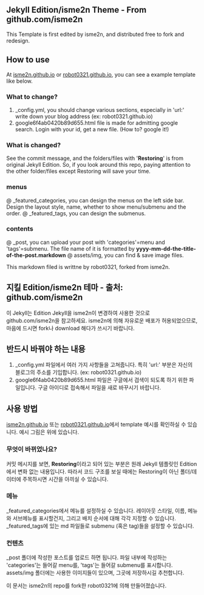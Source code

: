 ## Jekyll Edition/isme2n Theme - From github.com/isme2n
This Template is first edited by isme2n, and distributed free to fork and redesign.

## How to use 
At <U>isme2n.github.io</U> or <U>robot0321.github.io</U>, you can see a example template like below.

### What to change?
1. \_config.yml, you should change various sections, especially in 'url:' write down your blog address (ex: robot0321.github.io)
2. google6f4ab0420b89d655.html file is made for admitting google search. Login with your id, get a new file. (How to? google it!)

### What is changed?
See the commit message, and the folders/files with '__Restoring__' is from original Jekyll Edition. So, if you look around this repo, paying attention to the other folder/files except Restoring will save your time.

### menus
@ \_featured\_categories, you can design the menus on the left side bar. Design the layout style, name, whether to show menu/submenu and the order.
@ \_featured\_tags, you can design the submenus.

### contents
@ \_post, you can upload your post with 'categories'=menu and 'tags'=submenu. The file name of it is formatted by **yyyy-mm-dd-the-title-of-the-post.markdown**
@ assets/img, you can find & save image files.

This markdown filed is writtne by robot0321, forked from isme2n.

## 지킬 Edition/isme2n 테마 - 출처: github.com/isme2n
이 Jekyll는 Edition Jekyll을 isme2n이 변경하여 사용한 것으로 github.com/isme2n을 참고하세요. isme2n에 의해 자유로운 배포가 허용되었으므로, 마음에 드시면 fork나 download 해다가 쓰시기 바랍니다.

## 반드시 바꿔야 하는 내용
1. \_config.yml 파일에서 여러 가지 사항들을 고쳐줍니다. 특히 'url:' 부분은 자신의 블로그의 주소를 기입합니다. (ex: robot0321.github.io)
2. google6f4ab0420b89d655.html 파일은 구글에서 검색이 되도록 하기 위한 파일입니다. 구글 아이디로 접속해서 파일을 새로 바꾸시기 바랍니다. 

## 사용 방법
<U>isme2n.github.io</U> 또는 <U>robot0321.github.io</U>에서 template 예시를 확인하실 수 있습니다. 예시 그림은 위에 있습니다.

### 무엇이 바뀌었나요?
커밋 메시지를 보면, **Restoring**이라고 되어 있는 부분은 원래 Jekyll 템플릿인 Edition에서 변화 없는 내용입니다. 따라서 코드 구조를 보실 때에는 Restoring이 아닌 폴더/데이터에 주목하시면 시간을 아끼실 수 있습니다.

### 메뉴
\_featured\_categories에서 메뉴를 설정하실 수 있습니다. 레이아웃 스타일, 이름, 메뉴와 서브메뉴를 표시할건지, 그리고 배치 순서에 대해 각각 지정할 수 있습니다.
\_featured\_tags에 있는 md 파일들로 submenu (혹은 tag)들을 설정할 수 있습니다.

### 컨텐츠
\_post 폴더에 작성한 포스트를 업로드 하면 됩니다. 파일 내부에 작성하는 'categories'는 들어갈 menu를, 'tags'는 들어갈 submenu를 표시합니다. 
assets/img 폴더에는 사용한 이미지들이 있으며, 그곳에 저장하시길 추천합니다.

이 문서는 isme2n의 repo를 fork한 robot0321에 의해 만들어졌습니다.

